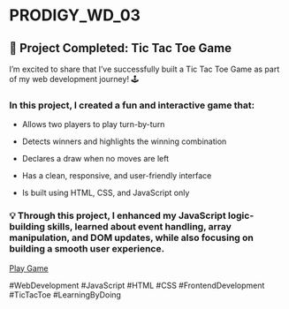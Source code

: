 # PRODIGY_WD_03

## 🎯 Project Completed: Tic Tac Toe Game

I’m excited to share that I’ve successfully built a Tic Tac Toe Game as part of my web development journey! 🕹

### In this project, I created a fun and interactive game that:

- Allows two players to play turn-by-turn

- Detects winners and highlights the winning combination

- Declares a draw when no moves are left

- Has a clean, responsive, and user-friendly interface

- Is built using HTML, CSS, and JavaScript only

### 💡 Through this project, I enhanced my JavaScript logic-building skills, learned about event handling, array manipulation, and DOM updates, while also focusing on building a smooth user experience.

<a href="https://luxury-jalebi-0b797e.netlify.app/">Play Game</a>

#WebDevelopment #JavaScript #HTML #CSS #FrontendDevelopment #TicTacToe #LearningByDoing

